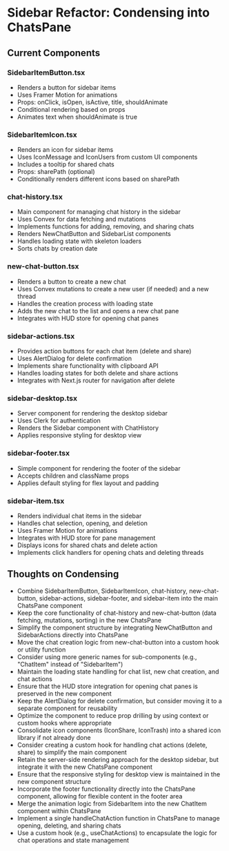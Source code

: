 # Sidebar Refactor: Condensing into ChatsPane

## Current Components

### SidebarItemButton.tsx
- Renders a button for sidebar items
- Uses Framer Motion for animations
- Props: onClick, isOpen, isActive, title, shouldAnimate
- Conditional rendering based on props
- Animates text when shouldAnimate is true

### SidebarItemIcon.tsx
- Renders an icon for sidebar items
- Uses IconMessage and IconUsers from custom UI components
- Includes a tooltip for shared chats
- Props: sharePath (optional)
- Conditionally renders different icons based on sharePath

### chat-history.tsx
- Main component for managing chat history in the sidebar
- Uses Convex for data fetching and mutations
- Implements functions for adding, removing, and sharing chats
- Renders NewChatButton and SidebarList components
- Handles loading state with skeleton loaders
- Sorts chats by creation date

### new-chat-button.tsx
- Renders a button to create a new chat
- Uses Convex mutations to create a new user (if needed) and a new thread
- Handles the creation process with loading state
- Adds the new chat to the list and opens a new chat pane
- Integrates with HUD store for opening chat panes

### sidebar-actions.tsx
- Provides action buttons for each chat item (delete and share)
- Uses AlertDialog for delete confirmation
- Implements share functionality with clipboard API
- Handles loading states for both delete and share actions
- Integrates with Next.js router for navigation after delete

### sidebar-desktop.tsx
- Server component for rendering the desktop sidebar
- Uses Clerk for authentication
- Renders the Sidebar component with ChatHistory
- Applies responsive styling for desktop view

### sidebar-footer.tsx
- Simple component for rendering the footer of the sidebar
- Accepts children and className props
- Applies default styling for flex layout and padding

### sidebar-item.tsx
- Renders individual chat items in the sidebar
- Handles chat selection, opening, and deletion
- Uses Framer Motion for animations
- Integrates with HUD store for pane management
- Displays icons for shared chats and delete action
- Implements click handlers for opening chats and deleting threads

## Thoughts on Condensing
- Combine SidebarItemButton, SidebarItemIcon, chat-history, new-chat-button, sidebar-actions, sidebar-footer, and sidebar-item into the main ChatsPane component
- Keep the core functionality of chat-history and new-chat-button (data fetching, mutations, sorting) in the new ChatsPane
- Simplify the component structure by integrating NewChatButton and SidebarActions directly into ChatsPane
- Move the chat creation logic from new-chat-button into a custom hook or utility function
- Consider using more generic names for sub-components (e.g., "ChatItem" instead of "SidebarItem")
- Maintain the loading state handling for chat list, new chat creation, and chat actions
- Ensure that the HUD store integration for opening chat panes is preserved in the new component
- Keep the AlertDialog for delete confirmation, but consider moving it to a separate component for reusability
- Optimize the component to reduce prop drilling by using context or custom hooks where appropriate
- Consolidate icon components (IconShare, IconTrash) into a shared icon library if not already done
- Consider creating a custom hook for handling chat actions (delete, share) to simplify the main component
- Retain the server-side rendering approach for the desktop sidebar, but integrate it with the new ChatsPane component
- Ensure that the responsive styling for desktop view is maintained in the new component structure
- Incorporate the footer functionality directly into the ChatsPane component, allowing for flexible content in the footer area
- Merge the animation logic from SidebarItem into the new ChatItem component within ChatsPane
- Implement a single handleChatAction function in ChatsPane to manage opening, deleting, and sharing chats
- Use a custom hook (e.g., useChatActions) to encapsulate the logic for chat operations and state management